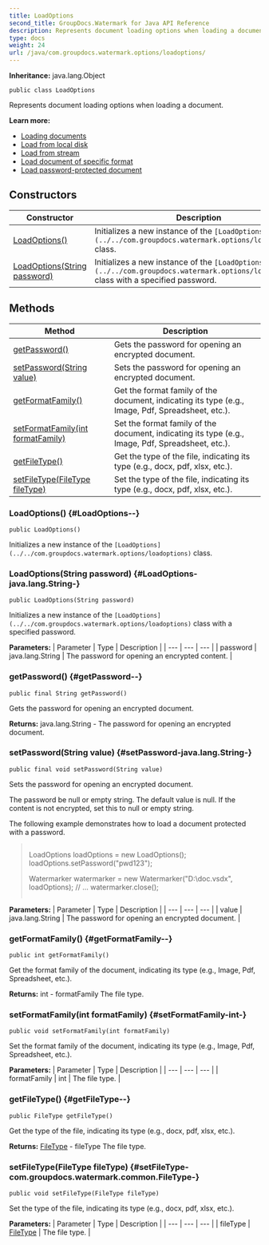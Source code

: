 ```yaml
---
title: LoadOptions
second_title: GroupDocs.Watermark for Java API Reference
description: Represents document loading options when loading a document.
type: docs
weight: 24
url: /java/com.groupdocs.watermark.options/loadoptions/
---
```

**Inheritance:**
java.lang.Object
```
public class LoadOptions
```

Represents document loading options when loading a document.

**Learn more:**

 *  [Loading documents][]
 *  [Load from local disk][]
 *  [Load from stream][]
 *  [Load document of specific format][]
 *  [Load password-protected document][]


[Loading documents]: https://docs.groupdocs.com/display/watermarkjava/Loading+documents
[Load from local disk]: https://docs.groupdocs.com/display/watermarkjava/Load+from+local+disk
[Load from stream]: https://docs.groupdocs.com/display/watermarkjava/Load+from+stream
[Load document of specific format]: https://docs.groupdocs.com/display/watermarkjava/Load+document+of+specific+format
[Load password-protected document]: https://docs.groupdocs.com/display/watermarkjava/Load+password-protected+document
## Constructors

| Constructor | Description |
| --- | --- |
| [LoadOptions()](#LoadOptions--) | Initializes a new instance of the `[LoadOptions](../../com.groupdocs.watermark.options/loadoptions)` class. |
| [LoadOptions(String password)](#LoadOptions-java.lang.String-) | Initializes a new instance of the `[LoadOptions](../../com.groupdocs.watermark.options/loadoptions)` class with a specified password. |
## Methods

| Method | Description |
| --- | --- |
| [getPassword()](#getPassword--) | Gets the password for opening an encrypted document. |
| [setPassword(String value)](#setPassword-java.lang.String-) | Sets the password for opening an encrypted document. |
| [getFormatFamily()](#getFormatFamily--) | Get the format family of the document, indicating its type (e.g., Image, Pdf, Spreadsheet, etc.). |
| [setFormatFamily(int formatFamily)](#setFormatFamily-int-) | Set the format family of the document, indicating its type (e.g., Image, Pdf, Spreadsheet, etc.). |
| [getFileType()](#getFileType--) | Get the type of the file, indicating its type (e.g., docx, pdf, xlsx, etc.). |
| [setFileType(FileType fileType)](#setFileType-com.groupdocs.watermark.common.FileType-) | Set the type of the file, indicating its type (e.g., docx, pdf, xlsx, etc.). |
### LoadOptions() {#LoadOptions--}
```
public LoadOptions()
```


Initializes a new instance of the `[LoadOptions](../../com.groupdocs.watermark.options/loadoptions)` class.

### LoadOptions(String password) {#LoadOptions-java.lang.String-}
```
public LoadOptions(String password)
```


Initializes a new instance of the `[LoadOptions](../../com.groupdocs.watermark.options/loadoptions)` class with a specified password.

**Parameters:**
| Parameter | Type | Description |
| --- | --- | --- |
| password | java.lang.String | The password for opening an encrypted content. |

### getPassword() {#getPassword--}
```
public final String getPassword()
```


Gets the password for opening an encrypted document.

**Returns:**
java.lang.String - The password for opening an encrypted document.
### setPassword(String value) {#setPassword-java.lang.String-}
```
public final void setPassword(String value)
```


Sets the password for opening an encrypted document.

The password be null or empty string. The default value is null. If the content is not encrypted, set this to null or empty string.

The following example demonstrates how to load a document protected with a password.

> ```
> ```
> 
>    LoadOptions loadOptions = new LoadOptions();
>    loadOptions.setPassword("pwd123");
>  
>    Watermarker watermarker = new Watermarker("D:\\doc.vsdx", loadOptions);
>    // ...
>    watermarker.close();
>  
> ```
> ```

**Parameters:**
| Parameter | Type | Description |
| --- | --- | --- |
| value | java.lang.String | The password for opening an encrypted document. |

### getFormatFamily() {#getFormatFamily--}
```
public int getFormatFamily()
```


Get the format family of the document, indicating its type (e.g., Image, Pdf, Spreadsheet, etc.).

**Returns:**
int - formatFamily The file type.
### setFormatFamily(int formatFamily) {#setFormatFamily-int-}
```
public void setFormatFamily(int formatFamily)
```


Set the format family of the document, indicating its type (e.g., Image, Pdf, Spreadsheet, etc.).

**Parameters:**
| Parameter | Type | Description |
| --- | --- | --- |
| formatFamily | int | The file type. |

### getFileType() {#getFileType--}
```
public FileType getFileType()
```


Get the type of the file, indicating its type (e.g., docx, pdf, xlsx, etc.).

**Returns:**
[FileType](../../com.groupdocs.watermark.common/filetype) - fileType The file type.
### setFileType(FileType fileType) {#setFileType-com.groupdocs.watermark.common.FileType-}
```
public void setFileType(FileType fileType)
```


Set the type of the file, indicating its type (e.g., docx, pdf, xlsx, etc.).

**Parameters:**
| Parameter | Type | Description |
| --- | --- | --- |
| fileType | [FileType](../../com.groupdocs.watermark.common/filetype) | The file type. |

